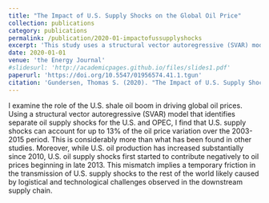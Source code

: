 ```yaml
---
title: "The Impact of U.S. Supply Shocks on the Global Oil Price"
collection: publications
category: publications
permalink: /publication/2020-01-impactofussupplyshocks
excerpt: 'This study uses a structural vector autoregressive (SVAR) model to show that U.S. shale oil supply shocks significantly impacted global oil prices, accounting for up to 13% of the price variation between 2003 and 2015—more than previously found. However, despite increased U.S. production since 2010, these supply shocks only began lowering prices in late 2013, suggesting temporary transmission frictions likely due to logistical and technological challenges in the downstream supply chain.'
date: 2020-01-01
venue: 'the Energy Journal'
#slidesurl: 'http://academicpages.github.io/files/slides1.pdf'
paperurl: 'https://doi.org/10.5547/01956574.41.1.tgun'
citation: 'Gundersen, Thomas S. (2020). "The Impact of U.S. Supply Shocks on the Global Oil Price" <i>the Energy Journal</i>. 41(1).'
---
```


I examine the role of the U.S. shale oil boom in driving global oil prices. Using a structural vector autoregressive (SVAR) model that identifies separate oil supply shocks for the U.S. and OPEC, I find that U.S. supply shocks can account for up to 13% of the oil price variation over the 2003-2015 period. This is considerably more than what has been found in other studies. Moreover, while U.S. oil production has increased substantially since 2010, U.S. oil supply shocks first started to contribute negatively to oil prices beginning in late 2013. This mismatch implies a temporary friction in the transmission of U.S. supply shocks to the rest of the world likely caused by logistical and technological challenges observed in the downstream supply chain.
